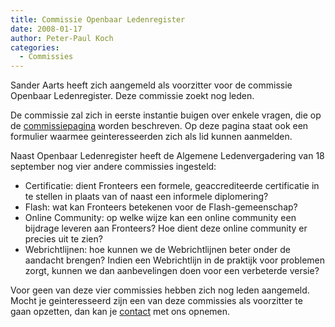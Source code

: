 ```yaml
---
title: Commissie Openbaar Ledenregister
date: 2008-01-17
author: Peter-Paul Koch
categories: 
  - Commissies
---
```

Sander Aarts heeft zich aangemeld als voorzitter voor de commissie Openbaar Ledenregister. Deze commissie zoekt nog leden.

De commissie zal zich in eerste instantie buigen over enkele vragen, die op de [commissiepagina](/vereniging/commissies/openbaar-ledenregister) worden beschreven. Op deze pagina staat ook een formulier waarmee geinteresseerden zich als lid kunnen aanmelden.

Naast Openbaar Ledenregister heeft de Algemene Ledenvergadering van 18 september nog vier andere commissies ingesteld:

* Certificatie: dient Fronteers een formele, geaccrediteerde certificatie in te stellen in plaats van of naast een informele diplomering?
* Flash: wat kan Fronteers betekenen voor de Flash-gemeenschap?
* Online Community: op welke wijze kan een online community een bijdrage leveren aan Fronteers? Hoe dient deze online community er precies uit te zien?
* Webrichtlijnen: hoe kunnen we de Webrichtlijnen beter onder de aandacht brengen? Indien een Webrichtlijn in de praktijk voor problemen zorgt, kunnen we dan aanbevelingen doen voor een verbeterde versie?

Voor geen van deze vier commissies hebben zich nog leden aangemeld. Mocht je geinteresseerd zijn een van deze commissies als voorzitter te gaan opzetten, dan kan je [contact](/contact) met ons opnemen.
